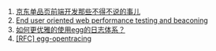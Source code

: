 1. [京东单品页前端开发那些不得不说的事儿](https://keelii.github.io/2016/07/31/something-have-to-say-with-JD-item/)
2. [End user oriented web performance testing and beaconing](https://github.com/akamai/boomerang)
3. [如何更优雅的使用egg的日志体系？](https://github.com/eggjs/egg/issues/2006)
4. [[RFC] egg-opentracing](https://github.com/eggjs/egg/issues/39)
